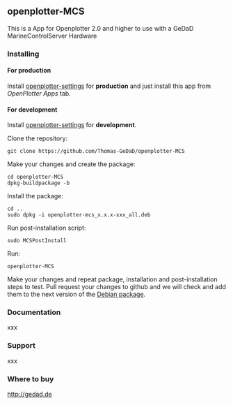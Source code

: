 ## openplotter-MCS

This is a App for Openplotter 2.0 and higher to use with a GeDaD MarineControlServer Hardware

### Installing

#### For production

Install [openplotter-settings](https://github.com/openplotter/openplotter-settings) for **production** and just install this app from *OpenPlotter Apps* tab.

#### For development

Install [openplotter-settings](https://github.com/openplotter/openplotter-settings) for **development**.

Clone the repository:

`git clone https://github.com/Thomas-GeDaD/openplotter-MCS`

Make your changes and create the package:

```
cd openplotter-MCS
dpkg-buildpackage -b
```

Install the package:

```
cd ..
sudo dpkg -i openplotter-mcs_x.x.x-xxx_all.deb
```

Run post-installation script:

`sudo MCSPostInstall`

Run:

`openplotter-MCS`


Make your changes and repeat package, installation and post-installation steps to test. Pull request your changes to github and we will check and add them to the next version of the [Debian package](xxx).

### Documentation

xxx

### Support

xxx


### Where to buy
http://gedad.de

